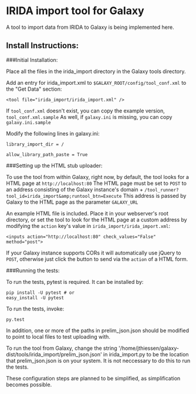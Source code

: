 IRIDA import tool for Galaxy
============================

A tool to import data from IRIDA to Galaxy is being implemented here.

Install Instructions:
---------------------

###Initial Installation:

Place all the files in the irida_import directory in the Galaxy tools directory.

Add an entry for irida_import.xml to `$GALAXY_ROOT/config/tool_conf.xml` to the "Get Data" section:
```
<tool file="irida_import/irida_import.xml" />
```
If `tool_conf.xml` doesn't exist, you can copy the example version, `tool_conf.xml.sample`
As well, if `galaxy.ini` is missing, you can copy `galaxy.ini.sample`

Modify the following lines in galaxy.ini:
```
library_import_dir = /
```
```
allow_library_path_paste = True
```

###Setting up the HTML stub uploader:

To use the tool from within Galaxy, right now, by default, the tool looks for a HTML page at `http://localhost:80`
The HTML page must be set to `POST` to an address consisting of the Galaxy instance's domain + `/tool_runner?tool_id=irida_import&amp;runtool_btn=Execute` This address is passed by Galaxy to the HTML page as the parameter `GALAXY_URL`

An example HTML file is included. Place it in your webserver's root directory, or set the tool to look for the HTML page at a custom address by modifying the `action` key's value in `irida_import/irida_import.xml`:

```
<inputs action="http://localhost:80" check_values="False" method="post">
```

If your Galaxy instance supports CORs it will automatically use jQuery to `POST`, otherwise just click the button to send via the `action` of a HTML form.


###Running the tests:

To run the tests, pytest is required.
It can be installed by:

```
pip install -U pytest # or
easy_install -U pytest
```

To run the tests, invoke:
```
py.test
```

In addition, one or more of the paths in prelim_json.json should be modified to point to local files to test uploading with. 


To run the tool from Galaxy, change the string '/home/jthiessen/galaxy-dist/tools/irida_import/prelim_json.json' in irida_import.py to be the location that prelim_json.json is on your system. It is not neccessary to do this to run the tests. 


These configuration steps are planned to be simplified, as simplification becomes possible.

